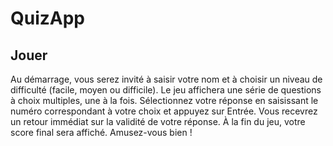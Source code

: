 # QuizApp
## Jouer
Au démarrage, vous serez invité à saisir votre nom et à choisir un niveau de difficulté (facile, moyen ou difficile).
Le jeu affichera une série de questions à choix multiples, une à la fois.
Sélectionnez votre réponse en saisissant le numéro correspondant à votre choix et appuyez sur Entrée.
Vous recevrez un retour immédiat sur la validité de votre réponse.
À la fin du jeu, votre score final sera affiché.
Amusez-vous bien !
